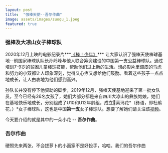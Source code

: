 ```yaml
---
layout: post
title:  "强棒天使--吾尔作曲"
image: assets/images/zuoqu_1.jpeg
featured: true
---
```



### 强棒及大凉山女子棒球队

2020年12月上映的电影纪录片***[《棒！少年》](https://movie.douban.com/subject/34930862/)*** 让大家认识了强棒天使棒球基地--前国家棒球队队长孙岭峰与他人联合筹资建设的中国第一支公益棒球队。通过培训7-9岁的贫困儿童棒球技能，帮助他们过上新的生活。想必影片里调皮的马虎和努力的小双都让人印象深刻，觉得又心疼又想给他们鼓励。看着这些孩子一点点地成长，让人由衷地为他们感到高兴。

孙队长并没有停下他资助的脚步，2019年12月，强棒天使基地迎来了第一批女队员，至今已经有26名女孩了，她们大部分都是来自四川大凉山的彝族姑娘，她们在基地快乐地成长，分别组成了U10和U12年龄组，成立🌸索玛花*（彝语，即杜鹃花，）*女子棒球队，这也是中国**第一支**女子棒球队。想要了解她们请关注该[视频](https://weibo.com/tv/show/1034:4598808034869318?from=old_pc_videoshow)。

今天要介绍的就是其中的一朵小花 -- **吾尔作曲**。

### 吾尔作曲
硬照先来两张，不会拔萝卜的小画家不是好投手，哈哈。我们的吾尔作曲
